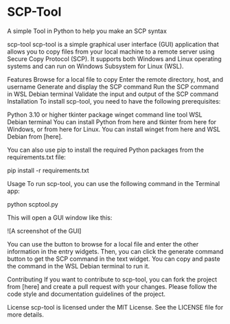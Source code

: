 # SCP-Tool
A simple Tool in Python to help you make an SCP syntax

scp-tool
scp-tool is a simple graphical user interface (GUI) application that allows you to copy files from your local machine to a remote server using Secure Copy Protocol (SCP). It supports both Windows and Linux operating systems and can run on Windows Subsystem for Linux (WSL).

Features
Browse for a local file to copy
Enter the remote directory, host, and username
Generate and display the SCP command
Run the SCP command in WSL Debian terminal
Validate the input and output of the SCP command
Installation
To install scp-tool, you need to have the following prerequisites:

Python 3.10 or higher
tkinter package
winget command line tool
WSL Debian terminal
You can install Python from here and tkinter from here for Windows, or from here for Linux. You can install winget from here and WSL Debian from [here].

You can also use pip to install the required Python packages from the requirements.txt file:

pip install -r requirements.txt

Usage
To run scp-tool, you can use the following command in the Terminal app:

python scptool.py

This will open a GUI window like this:

![A screenshot of the GUI]

You can use the button to browse for a local file and enter the other information in the entry widgets. Then, you can click the generate command button to get the SCP command in the text widget. You can copy and paste the command in the WSL Debian terminal to run it.

Contributing
If you want to contribute to scp-tool, you can fork the project from [here] and create a pull request with your changes. Please follow the code style and documentation guidelines of the project.

License
scp-tool is licensed under the MIT License. See the LICENSE file for more details.
